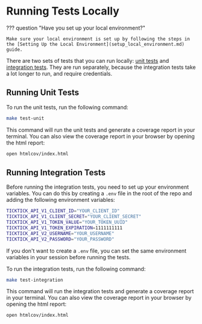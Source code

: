 # Running Tests Locally

??? question "Have you set up your local environment?"

    Make sure your local environment is set up by following the steps in the [Setting Up the Local Environment](setup_local_environment.md) guide.

There are two sets of tests that you can run locally: [unit tests](#running-unit-tests) and [integration tests](#running-integration-tests). They are run separately, because the integration tests take a lot longer to run, and require credentials.

## Running Unit Tests

To run the unit tests, run the following command:

```bash
make test-unit
```

This command will run the unit tests and generate a coverage report in your terminal. You can also view the coverage report in your browser by opening the html report:

```bash
open htmlcov/index.html
```

## Running Integration Tests

Before running the integration tests, you need to set up your environment variables. You can do this by creating a `.env` file in the root of the repo and adding the following environment variables:

```bash title=".env"
TICKTICK_API_V1_CLIENT_ID="YOUR_CLIENT_ID"
TICKTICK_API_V1_CLIENT_SECRET="YOUR_CLIENT_SECRET"
TICKTICK_API_V1_TOKEN_VALUE="YOUR_TOKEN_UUID"
TICKTICK_API_V1_TOKEN_EXPIRATION=1111111111
TICKTICK_API_V2_USERNAME="YOUR_USERNAME"
TICKTICK_API_V2_PASSWORD="YOUR_PASSWORD"
```

If you don't want to create a `.env` file, you can set the same environment variables in your session before running the tests.

To run the integration tests, run the following command:

```bash
make test-integration
```

This command will run the integration tests and generate a coverage report in your terminal. You can also view the coverage report in your browser by opening the html report:

```bash
open htmlcov/index.html
```
